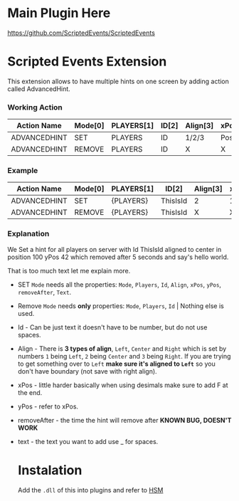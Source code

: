 # Main Plugin Here
https://github.com/ScriptedEvents/ScriptedEvents

# Scripted Events Extension
This extension allows to have multiple hints on one screen by adding action called AdvancedHint.

### Working Action

| Action Name   | Mode[0] | PLAYERS[1] | ID[2] | Align[3] | xPos[4]  | yPos[5]  | removeAfter[6] | Text[7] |
|---------------|---------|------------|-------|----------|----------|----------|----------------|---------|
| ADVANCEDHINT  | SET     | PLAYERS    | ID    | 1/2/3    | Position | Position | Seconds        | Text    |
| ADVANCEDHINT  | REMOVE  | PLAYERS    | ID    | X        | X        | X        | X              | X       |

### Example

| Action Name   | Mode[0] | PLAYERS[1] | ID[2]    | Align[3] | xPos[4]  | yPos[5]  | removeAfter[6] | Text[7]     |
|---------------|---------|------------|----------|----------|----------|----------|----------------|-------------|
| ADVANCEDHINT  | SET     | {PLAYERS}  | ThisIsId | 2        | 100,32f  | 42       | 5              | Hello_world |
| ADVANCEDHINT  | REMOVE  | {PLAYERS}  | ThisIsId | X        | X        | X        | X              | X           |

### Explanation
We Set a hint for all players on server with Id ThisIsId aligned to center in position 100 yPos 42 which removed after 5 seconds and say's hello world.

That is too much text let me explain more.

* SET `Mode` needs all the properties: `Mode`, `Players`, `Id`, `Align`, `xPos`, `yPos`, `removeAfter`, `Text`.
* Remove `Mode` needs **only** properties: `Mode`, `Players`, `Id` | Nothing else is used.

* Id - Can be just text it doesn't have to be number, but do not use spaces.
* Align - There is **3 types of align**, `Left`, `Center` and `Right` which is set by numbers `1` being `Left`, `2` being `Center` and `3` being `Right`. If you are trying to get something over to `Left` **make sure it's aligned to `Left`** so you don't have boundary (not save with right align).
* xPos - little harder basically when using desimals make sure to add F at the end.
* yPos - refer to xPos.
* removeAfter - the time the hint will remove after **KNOWN BUG, DOESN'T WORK**
* text - the text you want to add use _ for spaces.

  # Instalation
  Add the `.dll` of this into plugins and refer to [HSM](https://github.com/MeowServer/HintServiceMeow)
